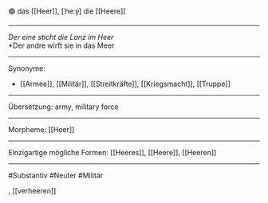 🟢 das [[Heer]], [ˈheːɐ̯]
die [[Heere]]

---
*Der eine sticht die Lanz im Heer*  
*Der andre wirft sie in das Meer

---
Synonyme:
- [[Armee]], [[Militär]], [[Streitkräfte]], [[Kriegsmacht]], [[Truppe]]

---
Übersetzung: army, military force

---
Morpheme:
[[Heer]]

---
Einzigartige mögliche Formen: [[Heeres]], [[Heere]], [[Heeren]]

---
#Substantiv #Neuter #Militär

, [[verheeren]]